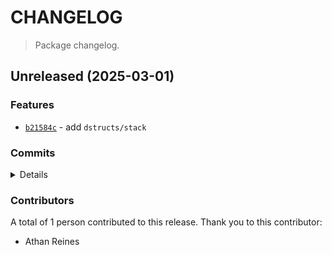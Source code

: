 # CHANGELOG

> Package changelog.

<section class="release" id="unreleased">

## Unreleased (2025-03-01)

<section class="features">

### Features

-   [`b21584c`](https://github.com/stdlib-js/stdlib/commit/b21584cb237c4fda9d617313881ed4fa0e6307e0) - add `dstructs/stack`

</section>

<!-- /.features -->

<section class="commits">

### Commits

<details>

-   [`5ff74c4`](https://github.com/stdlib-js/stdlib/commit/5ff74c49798543b846d66f6b7eb7e64b5b3d7aa6) - **docs:** update related packages sections [(#5529)](https://github.com/stdlib-js/stdlib/pull/5529) _(by stdlib-bot)_
-   [`b21584c`](https://github.com/stdlib-js/stdlib/commit/b21584cb237c4fda9d617313881ed4fa0e6307e0) - **feat:** add `dstructs/stack` _(by Athan Reines)_

</details>

</section>

<!-- /.commits -->

<section class="contributors">

### Contributors

A total of 1 person contributed to this release. Thank you to this contributor:

-   Athan Reines

</section>

<!-- /.contributors -->

</section>

<!-- /.release -->

